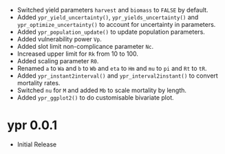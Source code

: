 - Switched yield parameters `harvest` and `biomass` to `FALSE` by default.
- Added `ypr_yield_uncertainty()`, `ypr_yields_uncertainty()` and 
`ypr_optimize_uncertainty()` to account for uncertainty in parameters.
- Added `ypr_population_update()` to update population parameters.
- Added vulnerability power `Vp`.
- Added slot limit non-complicance parameter `Nc`.
- Increased upper limit for `Rk` from 10 to 100.
- Added scaling parameter `R0`.
- Renamed `a` to `Wa` and `b` to `Wb` and `eta` to `Hm` and `mu` to `pi` and `Rt` to `tR`.
- Added `ypr_instant2interval()` and `ypr_interval2instant()` to convert mortality rates.
- Switched `nu` for `M` and added `Mb` to scale mortality by length.
- Added `ypr_ggplot2()` to do customisable bivariate plot.

# ypr 0.0.1

- Initial Release
